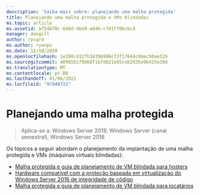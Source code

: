 ```yaml
---
description: 'Saiba mais sobre: planejando uma malha protegida'
title: Planejando uma malha protegida e VMs blindadas
ms.topic: article
ms.assetid: a754b78c-048d-4be9-a846-cf41ff0bcbc4
manager: dongill
author: rpsqrd
ms.author: ryanpu
ms.date: 12/10/2020
ms.openlocfilehash: 1e380c432fb3439b998c73f17644c6bec50ae326
ms.sourcegitcommit: 40905b1f9d68f1b7d821e05cab2d35e9b425e38d
ms.translationtype: MT
ms.contentlocale: pt-BR
ms.lasthandoff: 01/06/2021
ms.locfileid: "97949722"
---
```

# <a name="planning-a-guarded-fabric"></a>Planejando uma malha protegida

>Aplica-se a: Windows Server 2019, Windows Server (canal semestral), Windows Server 2016

Os tópicos a seguir abordam o planejamento da implantação de uma malha protegida e VMs (máquinas virtuais blindadas):

- [Malha protegida e guia de planejamento de VM blindada para hosters](guarded-fabric-planning-for-hosters.md)
- [Hardware compatível com a proteção baseada em virtualização do Windows Server 2016 de integridade de código](guarded-fabric-compatible-hardware-with-virtualization-based-protection-of-code-integrity.md)
- [Malha protegida e guia de planejamento de VM blindada para locatários](guarded-fabric-shielded-vm-planning-for-tenants.md)
